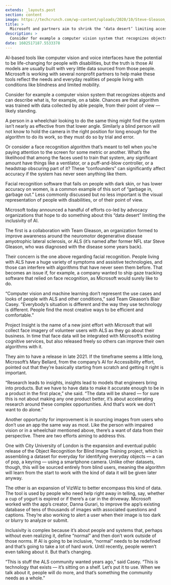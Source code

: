 ```yaml
--- 
extends: _layouts.post 
section: content 
image: https://techcrunch.com/wp-content/uploads/2020/10/Steve-Gleason_2.jpg?w=574 
title: > 
  Microsoft and partners aim to shrink the ‘data desert’ limiting accessible AI – TechCrunch 
description: > 
  Consider for example a computer vision system that recognizes objects and can describe what is, for example, on a table.Or consider a face recognition algorithm that’s meant to tell when you’re paying attention to the screen for some metric or another.Microsoft today announced a handful of efforts co-led by advocacy organizations that hope to do something about this “data desert” limiting the inclusivity of AI.In time that face data will be integrated with Microsoft’s existing cognitive services, but also released freely so others can improve their own algorithms with it.And that’s work we don’t want to do alone.”Another opportunity for improvement is in sourcing images from users who don’t use an app the same way as most. 
date: 1602517187.5533378 
--- 
```

AI-based tools like computer vision and voice interfaces have the potential to be life-changing for people with disabilities, but the truth is those AI models are usually built with very little data sourced from those people. Microsoft is working with several nonprofit partners to help make these tools reflect the needs and everyday realities of people living with conditions like blindness and limited mobility.

Consider for example a computer vision system that recognizes objects and can describe what is, for example, on a table. Chances are that algorithm was trained with data collected by able people, from their point of view — likely standing.

A person in a wheelchair looking to do the same thing might find the system isn’t nearly as effective from that lower angle. Similarly a blind person will not know to hold the camera in the right position for long enough for the algorithm to do its work, so they must do so by trial and error.

Or consider a face recognition algorithm that’s meant to tell when you’re paying attention to the screen for some metric or another. What’s the likelihood that among the faces used to train that system, any significant amount have things like a ventilator, or a puff-and-blow controller, or a headstrap obscuring part of it? These “confounders” can significantly affect accuracy if the system has never seen anything like them.

Facial recognition software that fails on people with dark skin, or has lower accuracy on women, is a common example of this sort of “garbage in, garbage out.” Less commonly discussed but no less important is the visual representation of people with disabilities, or of their point of view.

Microsoft today announced a handful of efforts co-led by advocacy organizations that hope to do something about this “data desert” limiting the inclusivity of AI.

The first is a collaboration with Team Gleason, an organization formed to improve awareness around the neuromotor degenerative disease amyotrophic lateral sclerosis, or ALS (it’s named after former NFL star Steve Gleason, who was diagnosed with the disease some years back).

Their concern is the one above regarding facial recognition. People living with ALS have a huge variety of symptoms and assistive technologies, and those can interfere with algorithms that have never seen them before. That becomes an issue if, for example, a company wanted to ship gaze tracking software that relied on face recognition, as Microsoft would surely like to do.

“Computer vision and machine learning don’t represent the use cases and looks of people with ALS and other conditions,” said Team Gleason’s Blair Casey. “Everybody’s situation is different and the way they use technology is different. People find the most creative ways to be efficient and comfortable.”

Project Insight is the name of a new joint effort with Microsoft that will collect face imagery of volunteer users with ALS as they go about their business. In time that face data will be integrated with Microsoft’s existing cognitive services, but also released freely so others can improve their own algorithms with it.

They aim to have a release in late 2021. If the timeframe seems a little long, Microsoft’s Mary Bellard, from the company’s AI for Accessibility effort, pointed out that they’re basically starting from scratch and getting it right is important.

“Research leads to insights, insights lead to models that engineers bring into products. But we have to have data to make it accurate enough to be in a product in the first place,” she said. “The data will be shared — for sure this is not about making any one product better, it’s about accelerating research around these complex opportunities. And that’s work we don’t want to do alone.”

Another opportunity for improvement is in sourcing images from users who don’t use an app the same way as most. Like the person with impaired vision or in a wheelchair mentioned above, there’s a want of data from their perspective. There are two efforts aiming to address this.

One with City University of London is the expansion and eventual public release of the Object Recognition for Blind Image Training project, which is assembling a dataset for everyday for identifying everyday objects — a can of pop, a keyring — using a smartphone camera. Unlike other datasets, though, this will be sourced entirely from blind users, meaning the algorithm will learn from the start to work with the kind of data it will be given later anyway.

The other is an expansion of VizWiz to better encompass this kind of data. The tool is used by people who need help right away in telling, say, whether a cup of yogurt is expired or if there’s a car in the driveway. Microsoft worked with the app’s creator, Danna Gurari, to improve the app’s existing database of tens of thousands of images with associated questions and captions. They’re also working to alert a user when their image is too dark or blurry to analyze or submit.

Inclusivity is complex because it’s about people and systems that, perhaps without even realizing it, define “normal” and then don’t work outside of those norms. If AI is going to be inclusive, “normal” needs to be redefined and that’s going to take a lot of hard work. Until recently, people weren’t even talking about it. But that’s changing.

“This is stuff the ALS community wanted years ago,” said Casey. “This is technology that exists — it’s sitting on a shelf. Let’s put it to use. When we talk about it, people will do more, and that’s something the community needs as a whole.”